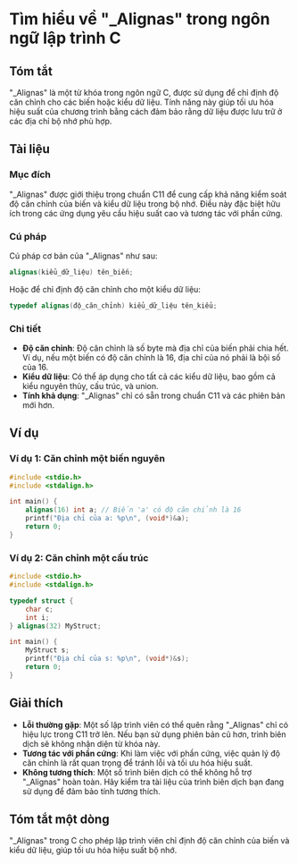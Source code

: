 <!--
Meta Description: # Tìm hiểu về "_Alignas" trong ngôn ngữ lập trình C ## Tóm tắt "_Alignas" là một từ khóa trong ngôn ngữ C, được sử dụng để chỉ định độ căn chỉnh cho c...
Meta Keywords: căn, chỉnh, chỉ, của, liệu
-->

# Tìm hiểu về "_Alignas" trong ngôn ngữ lập trình C

## Tóm tắt
"_Alignas" là một từ khóa trong ngôn ngữ C, được sử dụng để chỉ định độ căn chỉnh cho các biến hoặc kiểu dữ liệu. Tính năng này giúp tối ưu hóa hiệu suất của chương trình bằng cách đảm bảo rằng dữ liệu được lưu trữ ở các địa chỉ bộ nhớ phù hợp.

## Tài liệu
### Mục đích
"_Alignas" được giới thiệu trong chuẩn C11 để cung cấp khả năng kiểm soát độ căn chỉnh của biến và kiểu dữ liệu trong bộ nhớ. Điều này đặc biệt hữu ích trong các ứng dụng yêu cầu hiệu suất cao và tương tác với phần cứng.

### Cú pháp
Cú pháp cơ bản của "_Alignas" như sau:

```c
alignas(kiểu_dữ_liệu) tên_biến;
```
Hoặc để chỉ định độ căn chỉnh cho một kiểu dữ liệu:

```c
typedef alignas(độ_căn_chỉnh) kiểu_dữ_liệu tên_kiểu;
```

### Chi tiết
- **Độ căn chỉnh**: Độ căn chỉnh là số byte mà địa chỉ của biến phải chia hết. Ví dụ, nếu một biến có độ căn chỉnh là 16, địa chỉ của nó phải là bội số của 16.
- **Kiểu dữ liệu**: Có thể áp dụng cho tất cả các kiểu dữ liệu, bao gồm cả kiểu nguyên thủy, cấu trúc, và union.
- **Tính khả dụng**: "_Alignas" chỉ có sẵn trong chuẩn C11 và các phiên bản mới hơn.

## Ví dụ
### Ví dụ 1: Căn chỉnh một biến nguyên
```c
#include <stdio.h>
#include <stdalign.h>

int main() {
    alignas(16) int a; // Biến 'a' có độ căn chỉnh là 16
    printf("Địa chỉ của a: %p\n", (void*)&a);
    return 0;
}
```

### Ví dụ 2: Căn chỉnh một cấu trúc
```c
#include <stdio.h>
#include <stdalign.h>

typedef struct {
    char c;
    int i;
} alignas(32) MyStruct;

int main() {
    MyStruct s;
    printf("Địa chỉ của s: %p\n", (void*)&s);
    return 0;
}
```

## Giải thích
- **Lỗi thường gặp**: Một số lập trình viên có thể quên rằng "_Alignas" chỉ có hiệu lực trong C11 trở lên. Nếu bạn sử dụng phiên bản cũ hơn, trình biên dịch sẽ không nhận diện từ khóa này.
- **Tương tác với phần cứng**: Khi làm việc với phần cứng, việc quản lý độ căn chỉnh là rất quan trọng để tránh lỗi và tối ưu hóa hiệu suất.
- **Không tương thích**: Một số trình biên dịch có thể không hỗ trợ "_Alignas" hoàn toàn. Hãy kiểm tra tài liệu của trình biên dịch bạn đang sử dụng để đảm bảo tính tương thích.

## Tóm tắt một dòng
"_Alignas" trong C cho phép lập trình viên chỉ định độ căn chỉnh của biến và kiểu dữ liệu, giúp tối ưu hóa hiệu suất bộ nhớ.